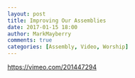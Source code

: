 ```yaml
---
layout: post
title: Improving Our Assemblies
date: 2017-01-15 18:00
author: MarkMayberry
comments: true
categories: [Assembly, Video, Worship]
---
```

https://vimeo.com/201447294
